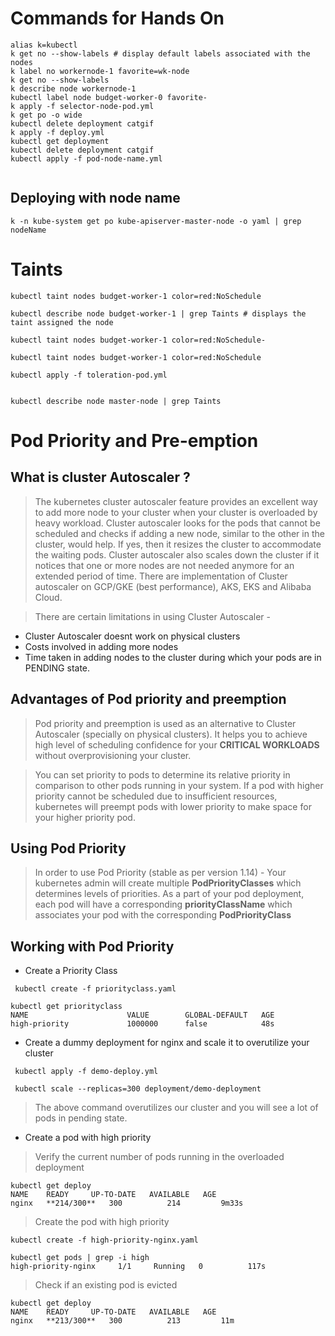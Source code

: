 # Commands for Hands On
```
alias k=kubectl
k get no --show-labels # display default labels associated with the nodes
k label no workernode-1 favorite=wk-node
k get no --show-labels
k describe node workernode-1
kubectl label node budget-worker-0 favorite-
k apply -f selector-node-pod.yml
k get po -o wide
kubectl delete deployment catgif
k apply -f deploy.yml
kubectl get deployment
kubectl delete deployment catgif
kubectl apply -f pod-node-name.yml


```

## Deploying with node name

```
k -n kube-system get po kube-apiserver-master-node -o yaml | grep nodeName
```

# Taints

```
kubectl taint nodes budget-worker-1 color=red:NoSchedule

kubectl describe node budget-worker-1 | grep Taints # displays the taint assigned the node

kubectl taint nodes budget-worker-1 color=red:NoSchedule-

kubectl taint nodes budget-worker-1 color=red:NoSchedule

kubectl apply -f toleration-pod.yml


kubectl describe node master-node | grep Taints
```

# Pod Priority and Pre-emption 

##  What is cluster Autoscaler ? 

> The kubernetes cluster autoscaler feature provides an excellent way to add more node to your cluster when your cluster is overloaded by heavy workload. Cluster autoscaler looks for the pods that cannot be scheduled and checks if adding a new node, similar to the other in the cluster, would help. If yes, then it resizes the cluster to accommodate the waiting pods. Cluster autoscaler also scales down the cluster if it notices that one or more nodes are not needed anymore for an extended period of time. There are implementation of Cluster autoscaler on GCP/GKE (best performance), AKS, EKS and Alibaba Cloud. 

> There are certain limitations in using Cluster Autoscaler - 

* Cluster Autoscaler doesnt work on physical clusters 
* Costs involved in adding more nodes
* Time taken in adding nodes to the cluster during which your pods are in PENDING state. 

##  Advantages of Pod priority and preemption 

> Pod priority and preemption is used as an alternative to Cluster Autoscaler (specially on physical clusters). It helps you to achieve high level of scheduling confidence for your **CRITICAL WORKLOADS** without overprovisioning your cluster.

> You can set priority to pods to determine its relative priority in comparison to other pods running in your system. If a pod with higher priority cannot be scheduled due to insufficient resources, kubernetes will preempt pods with lower priority to make space for your higher priority pod. 

##  Using Pod Priority

> In order to use Pod Priority (stable as per version 1.14) - Your kubernetes admin will create multiple **PodPriorityClasses** which determines levels of priorities. As a part of your pod deployment, each pod will have a corresponding **priorityClassName** which associates your pod with the corresponding **PodPriorityClass** 


##  Working with Pod Priority 

* Create a Priority Class

` kubectl create -f priorityclass.yaml`

```
kubectl get priorityclass
NAME                      VALUE        GLOBAL-DEFAULT   AGE
high-priority             1000000      false            48s
```

* Create a dummy deployment for nginx and scale it to overutilize your cluster

` kubectl apply -f demo-deploy.yml` 

` kubectl scale --replicas=300 deployment/demo-deployment`

> The above command overutilizes our cluster and you will see a lot of pods in pending state. 

* Create a pod with high priority 

> Verify the current number of pods running in the overloaded deployment

```
kubectl get deploy
NAME    READY     UP-TO-DATE   AVAILABLE   AGE
nginx   **214/300**   300          214         9m33s
```

> Create the pod with high priority

` kubectl create -f high-priority-nginx.yaml `

```
kubectl get pods | grep -i high
high-priority-nginx     1/1     Running   0          117s
```

> Check if an existing pod is evicted

```
kubectl get deploy
NAME    READY     UP-TO-DATE   AVAILABLE   AGE
nginx   **213/300**   300          213         11m
```










